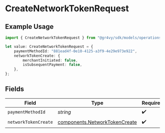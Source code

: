 # CreateNetworkTokenRequest

## Example Usage

```typescript
import { CreateNetworkTokenRequest } from "@gr4vy/sdk/models/operations";

let value: CreateNetworkTokenRequest = {
    paymentMethodId: "881ead4f-0e10-4125-a3f9-4e29e973e922",
    networkTokenCreate: {
        merchantInitiated: false,
        isSubsequentPayment: false,
    },
};
```

## Fields

| Field                                                                          | Type                                                                           | Required                                                                       | Description                                                                    |
| ------------------------------------------------------------------------------ | ------------------------------------------------------------------------------ | ------------------------------------------------------------------------------ | ------------------------------------------------------------------------------ |
| `paymentMethodId`                                                              | *string*                                                                       | :heavy_check_mark:                                                             | N/A                                                                            |
| `networkTokenCreate`                                                           | [components.NetworkTokenCreate](../../models/components/networktokencreate.md) | :heavy_check_mark:                                                             | N/A                                                                            |